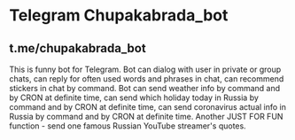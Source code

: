 # Telegram Chupakabrada_bot
## t.me/chupakabrada_bot
This is funny bot for Telegram.
Bot can dialog with user in private or group chats, can reply for  often used words and phrases in chat,
can recommend stickers in chat by command.
Bot can send weather info by command and by CRON at definite time,
can send which holiday today in Russia by command and by CRON at definite time,
can send coronavirus actual info in Russia by command and by CRON at definite time.
Another JUST FOR FUN function - send one famous Russian YouTube streamer's quotes.